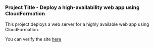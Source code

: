### Project Title - Deploy a high-availability web app using CloudFormation
This project deploys a web server for a highly available web app using CloudFormation.

You can verify the site [here](http://udagr-WebAp-1D8NHVQF3HYWU-2081487076.us-east-1.elb.amazonaws.com)